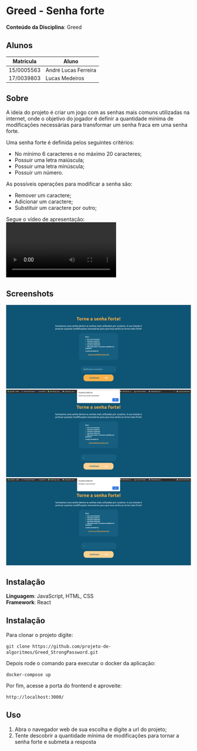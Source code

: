 # Greed - Senha forte

**Conteúdo da Disciplina**: Greed<br>

## Alunos
|Matrícula | Aluno |
| -- | -- |
| 15/0005563  |  André Lucas Ferreira |
| 17/0039803	  |  Lucas Medeiros |

## Sobre 

A ideia do projeto é criar um jogo com as senhas mais comuns utilizadas na internet, onde o objetivo do jogador é definir a quantidade mínima de modificações necessárias para transformar um senha fraca em uma senha forte.

Uma senha forte é definida pelos seguintes critérios:

- No mínimo 6 caracteres e no máximo 20 caracteres;
- Possuir uma letra maiúscula;
- Possuir uma letra minúscula;
- Possuir um número.

As possíveis operações para modificar a senha são:

- Remover um caractere;
- Adicionar um caractere;
- Substituir um caractere por outro;

Segue o vídeo de apresentação: ![Senha Forte](./apresentacao/Greed-lucas-andre.mp4)

## Screenshots

![](./apresentacao/senha_forte.png)
![](./apresentacao/senha_forte_3.png)
![](./apresentacao/senha_forte_2.png)


## Instalação 
**Linguagem**: JavaScript, HTML, CSS <br>
**Framework**: React <br>

## Instalação 

Para clonar o projeto digite:

    git clone https://github.com/projeto-de-algoritmos/Greed_StrongPassword.git

Depois rode o comando para executar o docker da aplicação:

    docker-compose up

Por fim, acesse a porta do frontend e aproveite:

    http://localhost:3000/

## Uso 

1. Abra o navegador web de sua escolha e digite a url do projeto;<br>
2. Tente descobrir a quantidade mínima de modificações para tornar a senha forte e submeta a resposta
